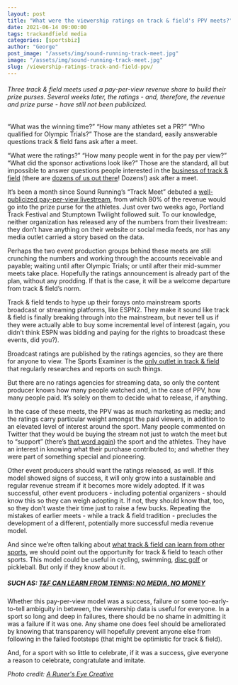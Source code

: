 ```yaml
---
layout: post
title: "What were the viewership ratings on track & field's PPV meets?"
date: 2021-06-14 09:00:00
tags: trackandfield media
categories: [sportsbiz]
author: "George"
post_image: "/assets/img/sound-running-track-meet.jpg"
image: "/assets/img/sound-running-track-meet.jpg"
slug: /viewership-ratings-track-and-field-ppv/
---
```

<h6>Three track & field meets used a pay-per-view revenue share to build their prize purses. Several weeks later, the ratings - and, therefore, the revenue and prize purse - have still not been publicized.</h6>

“What was the winning time?” “How many athletes set a PR?” “Who qualified for Olympic Trials?” Those are the standard, easily answerable questions track & field fans ask after a meet.

“What were the ratings?” “How many people went in for the pay per view?” “What did the sponsor activations look like?” Those are the standard, all but impossible to answer questions people interested in the [business of track & field](https://podcasts.apple.com/us/podcast/lane9-track-field-money/id1198173010) (there are [dozens of us out there](https://www.youtube.com/watch?v=lKie-vgUGdI)! Dozens!) ask after a meet.

It’s been a month since Sound Running’s “Track Meet” debuted a [well-publicized pay-per-view livestream](https://tempojournal.com/article/free-track/index.html), from which 80% of the revenue would go into the prize purse for the athletes. Just over two weeks ago, Portland Track Festival and Stumptown Twilight followed suit. To our knowledge, neither organization has released any of the numbers from their livestream: they don’t have anything on their website or social media feeds, nor has any media outlet carried a story based on the data. 

Perhaps the two event production groups behind these meets are still crunching the numbers and working through the accounts receivable and payable; waiting until after Olympic Trials; or until after their mid-summer meets take place. Hopefully the ratings announcement is already part of the plan, without any prodding. If that is the case, it will be a welcome departure from track & field’s norm. 

Track & field tends to hype up their forays onto mainstream sports broadcast or streaming platforms, like ESPN2. They make it sound like track & field is finally breaking through into the mainstream, but never tell us if they were actually able to buy some incremental level of interest (again, you didn’t think ESPN was bidding and paying for the rights to broadcast these events, did you?). 

Broadcast ratings are published by the ratings agencies, so they are there for anyone to view. The Sports Examiner is the [only outlet in track & field](http://www.thesportsexaminer.com/the-ticker-no-spectator-games-in-tokyo-still-possible-t-rider-banned-for-electric-spurs/) that regularly researches and reports on such things. 

But there are no ratings agencies for streaming data, so only the content producer knows how many people watched and, in the case of PPV, how many people paid. It’s solely on them to decide what to release, if anything.

In the case of these meets, the PPV was as much marketing as media; and the ratings carry particular weight amongst the paid viewers, in addition to an elevated level of interest around the sport. Many people commented on Twitter that they would be buying the stream not just to watch the meet but to “support” (there’s [that word again](https://nalathletics.com/blog/2021/05/20/track-and-field-value-not-thank-you)) the sport and the athletes. They have an interest in knowing what their purchase contributed to; and whether they were part of something special and pioneering.

Other event producers should want the ratings released, as well. If this model showed signs of success, it will only grow into a sustainable and regular revenue stream if it becomes more widely adopted. If it was successful, other event producers - including potential organizers - should know this so they can weigh adopting it. If not, they should know that, too, so they don’t waste their time just to raise a few bucks. Repeating the mistakes of earlier meets - while a track & field tradition - precludes the development of a different, potentially more successful media revenue model.

And since we’re often talking about [what track & field can learn from other sports](https://nalathletics.com/blog/2021/05/27/track-and-field-lessons-learned-villareal-europa-league), we should point out the opportunity for track & field to teach other sports. This model could be useful in cycling, swimming, [disc golf](https://nalathletics.com/blog/2021/03/03/track-field-vs-disc-golf) or pickleball. But only if they know about it. 

##### SUCH AS: [T&F CAN LEARN FROM TENNIS: NO MEDIA, NO MONEY](https://nalathletics.com/blog/2021/06/04/track-and-field-tennis-no-media-no-money)

Whether this pay-per-view model was a success, failure or some too-early-to-tell ambiguity in between, the viewership data is useful for everyone. In a sport so long and deep in failures, there should be no shame in admitting it was a failure if it was one. Any shame one does feel should be ameliorated by knowing that transparency will hopefully prevent anyone else from following in the failed footsteps (that might be optimistic for track & field). 

And, for a sport with so little to celebrate, if it was a success, give everyone a reason to celebrate, congratulate and imitate. 

<em>Photo credit: [A Runer's Eye Creative](https://arunerseyecreative.pixieset.com/soundrunningtrackmeet/day2/)</em>